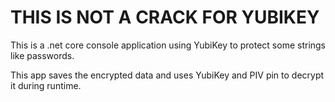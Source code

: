 # THIS IS NOT A CRACK FOR YUBIKEY

This is a .net core console application using YubiKey to protect some strings like passwords.

This app saves the encrypted data and uses YubiKey and PIV pin to decrypt it during runtime.


